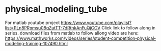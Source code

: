 # physical_modeling_tube
For matlab youtube project
https://www.youtube.com/playlist?list=PLn8PRpmsu08qZutTT-7dRthkAnFuQjCOV
Click link to follow along in series.
download files from matlab to follow allong video are here:
https://www.mathworks.com/videos/series/student-competition-physical-modeling-training-107490.html
